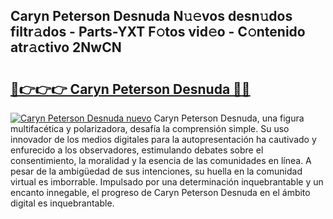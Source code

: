 ## Caryn Peterson Desnuda N𝚞𝚎vos desn𝚞dos filtr𝚊dos - Parts-YXT F𝚘tos vid𝚎o - C𝚘ntenido atr𝚊ctivo 2NwCN

# <h2><a href="http://mb19o05.tromn.icu/?c=Caryn+Peterson+Desnuda">🔗👉👉👉 Caryn Peterson Desnuda 🔗🔗</a></h2>

[![Caryn Peterson Desnuda nuevo](https://i.imgur.com/pEAQMta.gif)](http://mb19o05.tromn.icu/?c=Caryn+Peterson+Desnuda)
Caryn Peterson Desnuda, una figura multifacética y polarizadora, desafía la comprensión simple. Su uso innovador de los medios digitales para la autopresentación ha cautivado y enfurecido a los observadores, estimulando debates sobre el consentimiento, la moralidad y la esencia de las comunidades en línea. A pesar de la ambigüedad de sus intenciones, su huella en la comunidad virtual es imborrable. Impulsado por una determinación inquebrantable y un encanto innegable, el progreso de Caryn Peterson Desnuda en el ámbito digital es inquebrantable.
